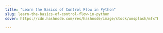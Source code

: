 ```yaml
---
title: "Learn the Basics of Control Flow in Python"
slug: learn-the-basics-of-control-flow-in-python
cover: https://cdn.hashnode.com/res/hashnode/image/stock/unsplash/mfxTRWrjtV0/upload/fab297742918565d57b03cf4e2e5ac3e.jpeg

---
```



